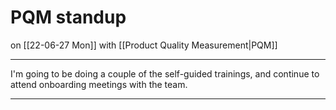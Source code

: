 # PQM standup
on [[22-06-27 Mon]]
with [[Product Quality Measurement|PQM]]

---
I'm going to be doing a couple of the self-guided trainings, and continue to attend onboarding meetings with the team.

---
